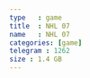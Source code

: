 ```yaml
---
type   : game
title  : NHL 07
name   : NHL 07
categories: [game]
telegram : 1262
size : 1.4 GB
---
```




